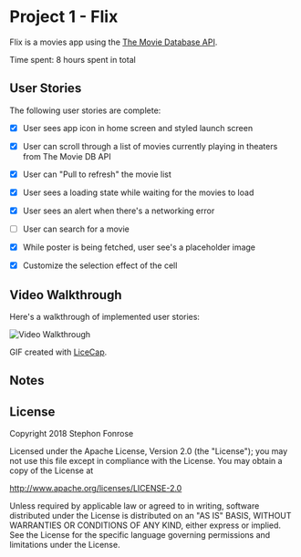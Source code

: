 # Project 1 - Flix

Flix is a movies app using the [The Movie Database API](http://docs.themoviedb.apiary.io/#).

Time spent: 8 hours spent in total

## User Stories

The following user stories are complete:

- [x] User sees app icon in home screen and styled launch screen
- [x] User can scroll through a list of movies currently playing in theaters from The Movie DB API
- [x] User can "Pull to refresh" the movie list
- [x] User sees a loading state while waiting for the movies to load

- [x] User sees an alert when there's a networking error
- [ ] User can search for a movie
- [x] While poster is being fetched, user see's a placeholder image
- [x] Customize the selection effect of the cell


## Video Walkthrough

Here's a walkthrough of implemented user stories:

![Video Walkthrough](https://i.imgur.com/RorqPeD.gif)

GIF created with [LiceCap](http://www.cockos.com/licecap/).

## Notes


## License

Copyright 2018 Stephon Fonrose

Licensed under the Apache License, Version 2.0 (the "License");
you may not use this file except in compliance with the License.
You may obtain a copy of the License at

http://www.apache.org/licenses/LICENSE-2.0

Unless required by applicable law or agreed to in writing, software
distributed under the License is distributed on an "AS IS" BASIS,
WITHOUT WARRANTIES OR CONDITIONS OF ANY KIND, either express or implied.
See the License for the specific language governing permissions and
limitations under the License.
